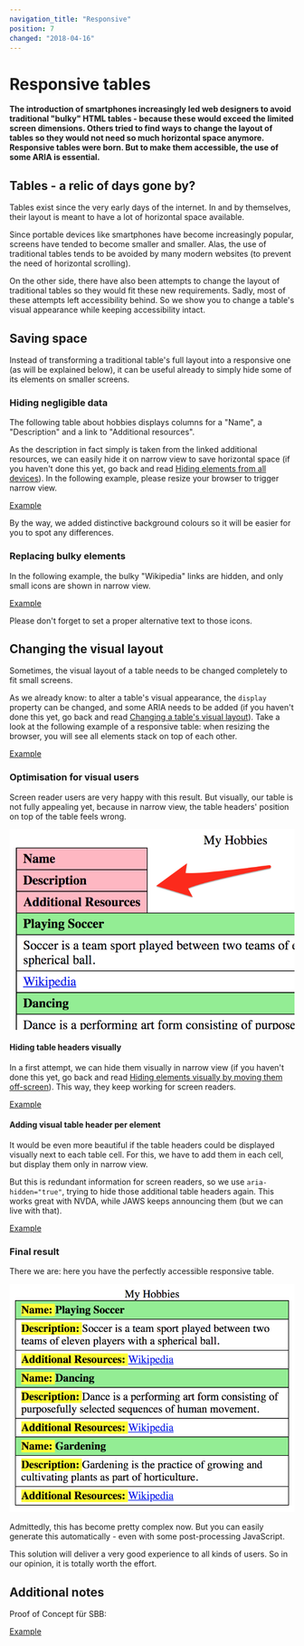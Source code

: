 ```yaml
---
navigation_title: "Responsive"
position: 7
changed: "2018-04-16"
---
```


# Responsive tables

**The introduction of smartphones increasingly led web designers to avoid traditional "bulky" HTML tables - because these would exceed the limited screen dimensions. Others tried to find ways to change the layout of tables so they would not need so much horizontal space anymore. Responsive tables were born. But to make them accessible, the use of some ARIA is essential.**

## Tables - a relic of days gone by?

Tables exist since the very early days of the internet. In and by themselves, their layout is meant to have a lot of horizontal space available.

Since portable devices like smartphones have become increasingly popular, screens have tended to become smaller and smaller. Alas, the use of traditional tables tends to be avoided by many modern websites (to prevent the need of horizontal scrolling).

On the other side, there have also been attempts to change the layout of traditional tables so they would fit these new requirements. Sadly, most of these attempts left accessibility behind. So we show you to change a table's visual appearance while keeping accessibility intact.

## Saving space

Instead of transforming a traditional table's full layout into a responsive one (as will be explained below), it can be useful already to simply hide some of its elements on smaller screens.

### Hiding negligible data

The following table about hobbies displays columns for a "Name", a "Description" and a link to "Additional resources".

As the description in fact simply is taken from the linked additional resources, we can easily hide it on narrow view to save horizontal space (if you haven't done this yet, go back and read [Hiding elements from all devices](/examples/hiding-elements/from-all-devices)). In the following example, please resize your browser to trigger narrow view.

[Example](_examples/table-with-hidden-column-in-narrow-view)

By the way, we added distinctive background colours so it will be easier for you to spot any differences.

### Replacing bulky elements

In the following example, the bulky "Wikipedia" links are hidden, and only small icons are shown in narrow view.

[Example](_examples/table-with-smaller-elements-in-narrow-view)

Please don't forget to set a proper alternative text to those icons.

## Changing the visual layout

Sometimes, the visual layout of a table needs to be changed completely to fit small screens.

As we already know: to alter a table's visual appearance, the `display` property can be changed, and some ARIA needs to be added (if you haven't done this yet, go back and read [Changing a table's visual layout](/examples/tables/layout-changes)). Take a look at the following example of a responsive table: when resizing the browser, you will see all elements stack on top of each other.

[Example](_examples/table-with-block-elements-in-narrow-view)

### Optimisation for visual users

Screen reader users are very happy with this result. But visually, our table is not fully appealing yet, because in narrow view, the table headers' position on top of the table feels wrong.

![Strange position of table headers](_media/strange-position-of-table-headers.png)

#### Hiding table headers visually

In a first attempt, we can hide them visually in narrow view (if you haven't done this yet, go back and read [Hiding elements visually by moving them off-screen](/examples/hiding-elements/visually)). This way, they keep working for screen readers.

[Example](_examples/table-with-visually-hidden-headers-in-narrow-view)

#### Adding visual table header per element

It would be even more beautiful if the table headers could be displayed visually next to each table cell. For this, we have to add them in each cell, but display them only in narrow view.

But this is redundant information for screen readers, so we use `aria-hidden="true"`, trying to hide those additional table headers again. This works great with NVDA, while JAWS keeps announcing them (but we can live with that).

[Example](_examples/table-with-added-headers-in-narrow-view)

### Final result

There we are: here you have the perfectly accessible responsive table.

![The perfect responsive table](_media/the-perfect-responsive-table.png)

Admittedly, this has become pretty complex now. But you can easily generate this automatically - even with some post-processing JavaScript.

This solution will deliver a very good experience to all kinds of users. So in our opinion, it is totally worth the effort.

## Additional notes

Proof of Concept für SBB:

[Example](_examples/responsive-sbb-timetable)
